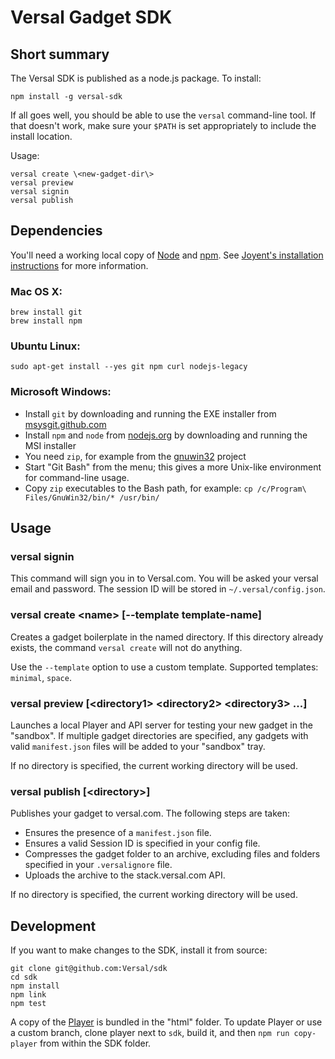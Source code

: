# Versal Gadget SDK

## Short summary

The Versal SDK is published as a node.js package. To install:

    npm install -g versal-sdk

If all goes well, you should be able to use the `versal` command-line
tool.  If that doesn't work, make sure your `$PATH` is set appropriately to
include the install location.

Usage:

    versal create \<new-gadget-dir\>
    versal preview
    versal signin
    versal publish

## Dependencies

You'll need a working local copy of [Node](http://nodejs.org/) and
[npm](https://www.npmjs.org/). See [Joyent's installation
instructions](http://www.joyent.com/blog/installing-node-and-npm/) for more
information.

### Mac OS X:

    brew install git
    brew install npm

### Ubuntu Linux:

    sudo apt-get install --yes git npm curl nodejs-legacy

### Microsoft Windows:

* Install `git` by downloading and running the EXE installer from [msysgit.github.com](http://msysgit.github.com)
* Install `npm` and `node` from [nodejs.org](http://nodejs.org/download/) by downloading and running the MSI installer
* You need `zip`, for example from the [gnuwin32](http://downloads.sourceforge.net/gnuwin32/zip-3.0-setup.exe) project
* Start "Git Bash" from the menu; this gives a more Unix-like environment for command-line usage.
* Copy `zip` executables to the Bash path, for example: `cp /c/Program\ Files/GnuWin32/bin/* /usr/bin/`

## Usage

### versal signin

This command will sign you in to Versal.com. You will be asked your versal email and password.
The session ID will be stored in `~/.versal/config.json`.

### versal create \<name\> [--template template-name]

Creates a gadget boilerplate in the named directory. If this directory already exists, the command `versal create` will not do anything.

Use the `--template` option to use a custom template. Supported templates: `minimal`, `space`.

### versal preview [\<directory1\> \<directory2\> \<directory3\> ...]

Launches a local Player and API server for testing your new gadget in the "sandbox". If multiple
gadget directories are specified, any gadgets with valid `manifest.json` files
will be added to your "sandbox" tray.

If no directory is specified, the current working directory will be used.

### versal publish [\<directory\>]

Publishes your gadget to versal.com. The following steps are taken:

- Ensures the presence of a `manifest.json` file.
- Ensures a valid Session ID is specified in your config file.
- Compresses the gadget folder to an archive, excluding files and folders specified in your `.versalignore` file.
- Uploads the archive to the stack.versal.com API.

If no directory is specified, the current working directory will be used.

## Development

If you want to make changes to the SDK, install it from source:

    git clone git@github.com:Versal/sdk
    cd sdk
    npm install
    npm link
    npm test

A copy of the [Player](/Versal/player) is bundled in the "html" folder. To
update Player or use a custom branch, clone player next to `sdk`, build it,
and then `npm run copy-player` from within the SDK folder.
